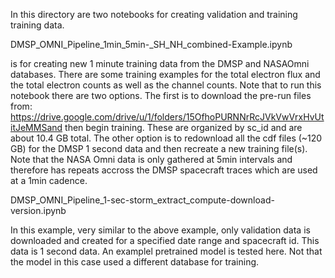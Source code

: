 In this directory are two notebooks for creating validation and training training data.  

DMSP_OMNI_Pipeline_1min_5min-_SH_NH_combined-Example.ipynb

is for creating new 1 minute training data from the DMSP and NASAOmni databases. There are some training examples for the total electron flux and the total electron counts as well as the channel counts.  Note that to run this notebook there are two options. The first is to download the pre-run files from: https://drive.google.com/drive/u/1/folders/15OfhoPURNNrRcJVkVwVrxHvUtitJeMMSand then begin training. These are organized by sc_id and are about 10.4 GB total. The other option is to redownload all the cdf files (~120 GB) for the DMSP 1 second data and then recreate a new training file(s).  Note that the NASA Omni data is only gathered at 5min intervals and therefore has repeats accross the DMSP spacecraft traces which are used at a 1min cadence.   

DMSP_OMNI_Pipeline_1-sec-storm_extract_compute-download-version.ipynb

In this example, very similar to the above example, only validation data is downloaded and created for a specified date range and spacecraft id.  This data is 1 second data. An examplel pretrained model is tested here.  Not that the model in this case used a different database for training.
 
